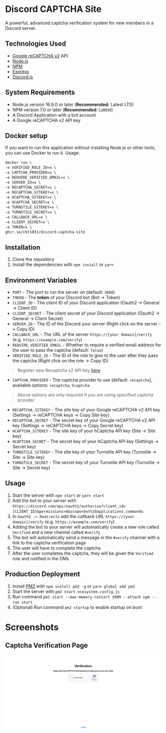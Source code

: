 # Discord CAPTCHA Site

A powerful, advanced captcha verification system for new members in a Discord server.

## Technologies Used

- [Google reCAPTCHA v2](https://developers.google.com/recaptcha/docs/display) API
- [Node.js](https://nodejs.org)
- [NPM](https://npmjs.com)
- [Express](https://expressjs.com)
- [Discord.js](https://discord.js.org)

## System Requirements

- Node.js version 16.9.0 or later (**Recommended:** Latest LTS)
- NPM version 7.0 or later (**Recommended:** Latest)
- A Discord Application with a bot account
- A Google reCAPTCHA v2 API key

## Docker setup

If you want to run this application without installing Node.js or other tools, you can use Docker to run it. Usage:
```
docker run \
-e VERIFIED_ROLE_ID=x \
-e CAPTCHA_PROVIDER=x \
-e REQUIRE_VERIFIED_EMAIL=x \
-e SERVER_ID=x \
-e RECAPTCHA_SECRET=x \
-e RECAPTCHA_SITEKEY=x \
-e HCAPTCHA_SITEKEY=x \
-e HCAPTCHA_SECRET=x \
-e TURNSTILE_SITEKEY=x \
-e TURNSTILE_SECRET=x \
-e CALLBACK_URL=x \
-e CLIENT_SECRET=x \
-e TOKEN=x \
ghcr.io/ckt1031/discord-captcha-site
```

## Installation

1. Clone the repository
2. Install the dependencies with `npm install` or `yarn`

## Environment Variables

- `PORT` - The port to run the server on (default: `3000`)
- `TOKEN` - The **token** of your Discord bot (Bot -> Token)
- `CLIENT_ID` - The client ID of your Discord application (Oauth2 -> General -> Client ID)
- `CLIENT_SECRET` - The client secret of your Discord application (Oauth2 -> General -> Client Secret)
- `SERVER_ID` - The ID of the Discord your server (Right click on the server -> Copy ID)
- `CALLBACK_URL` - The URL of the server `https://[your domain]/verify` (e.g. `https://example.com/verify`)
- `REQUIRE_VERIFIED_EMAIL` - Whether to require a verified email address for the user to pass the captcha (default: `false`)
- `VERIFIED_ROLE_ID` - The ID of the role to give to the user after they pass the captcha (Right click on the role -> Copy ID)

> Register new Recaptcha v2 API key [here](https://www.google.com/recaptcha/admin/create)

- `CAPTCHA_PROVIDER` - The captcha provider to use (default: `recaptcha`), available options: `recaptcha`, `hcaptcha`

> Above options are only required if you are using specified captcha provider

- `RECAPTCHA_SITEKEY` - The site key of your Google reCAPTCHA v2 API key (Settings -> reCAPTCHA keys -> Copy Site key)
- `RECAPTCHA_SECRET` - The secret key of your Google reCAPTCHA v2 API key (Settings -> reCAPTCHA keys -> Copy Secret key)
- `HCAPTCHA_SITEKEY` - The site key of your hCaptcha API key (Site -> Site key)
- `HCAPTCHA_SECRET` - The secret key of your hCaptcha API key (Settings -> Secret key)
- `TURNSTILE_SITEKEY` - The site key of your Turnstile API key (Turnstile -> Site -> Site key)
- `TURNSTILE_SECRET` - The secret key of your Turnstile API key (Turnstile -> Site -> Secret key)

## Usage

1. Start the server with `npm start` or `yarn start`
2. Add the bot to your server with `https://discord.com/api/oauth2/authorize?client_id=[CLIENT_ID]&permissions=8&scope=bot%20applications.commands`
3. In `Oauth2 -> Redirects` add the callback URL `https://[your domain]/verify` (e.g. `https://example.com/verify`)
4. Adding the bot to your server will automatically create a new role called `Verified` and a new channel called `#verify`
5. The bot will automatically send a message in the `#verify` channel with a link to the captcha verification page
6. The user will have to complete the captcha
7. After the user completes the captcha, they will be given the `Verified` role and notified in the DMs

## Production Deployment

1. Install [PM2](https://pm2.keymetrics.io) with `npm install pm2 -g` or `yarn global add pm2`
2. Start the server with `pm2 start ecosystem.config.js`
3. Run command `pm2 start --max-memory-restart 300M --attach npm -- run start`
4. (Optional) Run command `pm2 startup` to enable startup on boot

# Screenshots

## Captcha Verification Page

![Captcha Verification Page](./screenshots/verify-page.png)
